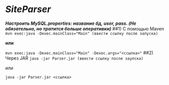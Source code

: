 # *SiteParser*
***Настроить MySQL.properties: название бд, user, pass. (Не обязательно, но тратится больше оперативки)***
##1) С помощью Maven
```mvn exec:java -Dexec.mainClass="Main" (ввести ссылку после запуска)```

**или**

```mvn exec:java -Dexec.mainClass="Main" -Dexec.args="<ссылка>"```
##2) Через JAR
```java -jar Parser.jar (ввести ссылку после заупска)```

или

```java -jar Parser.jar <ссылка>```
